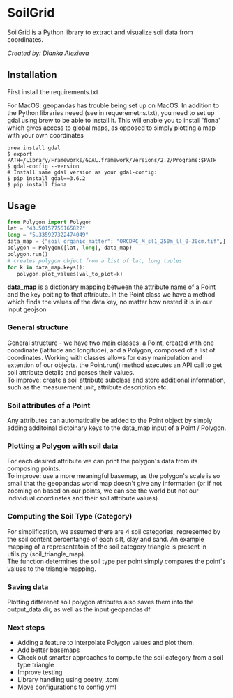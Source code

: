 # SoilGrid

SoilGrid is a Python library to extract and visualize soil data from coordinates.  

*Created by: Dianka Alexieva*

## Installation
First install the requirements.txt  

For MacOS: geopandas has trouble being set up on MacOS. In addition to the Python libraries neeed (see in requeremetns.txt), 
you need to set up gdal using brew to be able to install it.
This will enable you to install 'fiona' which gives access to global maps, as opposed to simply plotting a map with your
 own coordinates
```
brew install gdal
$ export PATH=/Library/Frameworks/GDAL.framework/Versions/2.2/Programs:$PATH
$ gdal-config --version
# Install same gdal version as your gdal-config:
$ pip install gdal==3.6.2
$ pip install fiona
``` 

## Usage

```python
from Polygon import Polygon
lat = "43.50157756165822"
long = "5.335927322474049"
data_map = {"soil_organic_matter": "ORCDRC_M_sl1_250m_ll_0-30cm.tif",}
polygon = Polygon([lat, long], data_map)
polygon.run()
# creates polygon object from a list of lat, long tuples
for k in data_map.keys():
   polygon.plot_values(val_to_plot=k)
```
**data_map** is a dictionary mapping between the attribute name of a Point and the key poiting to that attribute.
In the Point class we have a method which finds the values of the data key, no matter how nested it is in our input geojson

### General structure
General structure - we have two main classes: a Point, created with one coordinate (latitude and longitude),
and a Polygon, composed of a list of coordinates.
Working with classes allows for easy manipulation and extention of our objects.
the Point.run() method executes an API call to get soil attribute details and parses their values.  
To improve: create a soil attribute subclass and store additional information, such as the measurement unit, attribute 
description etc.

### Soil attributes of a Point
Any attributes can automatically be added to the Point object by simply adding additoinal dictoinary keys to the
data_map input of a Point / Polygon. 

### Plotting a Polygon with soil data
For each desired attribute we can print the polygon's data from its composing points.  
To improve: use a more meaningful basemap, as the polygon's scale is so small that the geopandas world map doesn't 
give any information (or if not zooming on based on our points, we can see the world but not our individual 
coordinates and their soil attribute values).

### Computing the Soil Type (Category)

For simplification, we assumed there are 4 soil categories, represented by the soil content percentange of each 
silt, clay and sand. An example mapping of a representatoin of the soil category triangle 
is present in utils.py (soil_triangle_map).  
The function determines the soil type per point simply compares the point's values to the triangle mapping.

### Saving data
Plotting differenet soil polygon atributes also saves them into the output_data dir, 
as well as the input geopandas df.

### Next steps
- Adding a feature to interpolate Polygon values and plot them.
- Add better basemaps
- Check out smarter approaches to compute the soil category from a soil type triangle
- Improve testing
- Library handling using poetry, .toml
- Move configurations to config.yml

